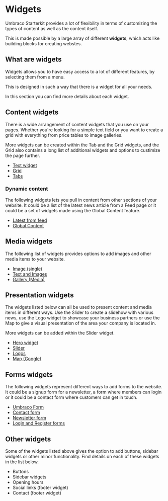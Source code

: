 # Widgets

Umbraco Starterkit provides a lot of flexibility in terms of customizing the types of content as well as the content itself.

This is made possible by a large array of different **widgets**, which acts like building blocks for creating webstes.

## What are widgets

Widgets allows you to have easy access to a lot of different features, by selecting them from a menu.

This is designed in such a way that there is a widget for all your needs.

In this section you can find more details about each widget.

## Content widgets

There is a wide arrangement of content widgets that you use on your pages. Whether you're looking for a simple text field or you want to create a grid with everything from price tables to image galleries.

More widgets can be created within the Tab and the Grid widgets, and the Grid also contains a long list of additional widgets and options to custimize the page further.

* [Text widget](Text)
* [Grid](Grid)
* [Tabs](Tabs)

### Dynamic content

The following widgets lets you pull in content from other sections of your website. It could be a list of the latest news article from a Feed page or it could be a set of widgets made using the Global Content feature.

* [Latest from feed](Latest-from-feed)
* [Global Content](Global-Content)

## Media widgets

The following list of widgets provides options to add images and other media items to your website.

* [Image (single)](Image)
* [Text and Images](Text-and-Images)
* [Gallery (Media)](Gallery)

## Presentation widgets

The widgets listed below can all be used to present content and media items in different ways. Use the Slider to create a slidehow with various news, use the Logo widget to showcase your business partners or use the Map to give a visual presentation of the area your company is located in.

More widgets can be added within the Slider widget.

* [Hero widget](Hero)
* [Slider](Slider)
* [Logos](Logos)
* [Map (Google)](Map)

## Forms widgets

The following widgets represent different ways to add forms to the website. It could be a signup form for a newsletter, a form where members can login or it could be a contact form where customers can get in touch.

* [Umbraco Form](Umbraco-Form)
* [Contact form](Contact-Form)
* [Newsletter form](Newsletter)
* [Login and Register forms](Login-and-Register)

## Other widgets

Some of the widgets listed above gives the option to add buttons, sidebar widgets or other minor functionality. Find details on each of these widgets in the list below.

* Buttons
* Sidebar widgets
* Opening hours
* Social links (footer widget)
* Contact (footer widget)
